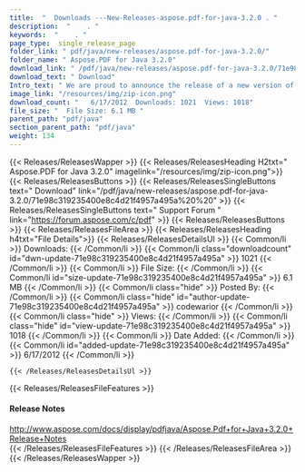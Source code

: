 ```yaml
---
title:  "  Downloads ---New-Releases-aspose.pdf-for-java-3.2.0 . " 
description:  "    . " 
keywords:  "    . " 
page_type:  single_release_page
folder_link: " pdf/java/new-releases/aspose.pdf-for-java-3.2.0/"
folder_name: " Aspose.PDF for Java 3.2.0"
download_link: " /pdf/java/new-releases/aspose.pdf-for-java-3.2.0/71e98c319235400e8c4d21f4957a495a"
download_text: " Download"
Intro_text: " We are proud to announce the release of a new version of Aspose.Pdf for Java 3.2..."
image_link: "/resources/img/zip-icon.png"
download_count: "   6/17/2012  Downloads: 1021  Views: 1018"
file_size: "  File Size: 6.1 MB "
parent_path: "pdf/java"
section_parent_path: "pdf/java"
weight: 134
---
```


{{< Releases/ReleasesWapper >}}
  {{< Releases/ReleasesHeading H2txt=" Aspose.PDF for Java 3.2.0" imagelink="/resources/img/zip-icon.png">}}
  {{< Releases/ReleasesButtons >}}
    {{< Releases/ReleasesSingleButtons text=" Download" link="/pdf/java/new-releases/aspose.pdf-for-java-3.2.0/71e98c319235400e8c4d21f4957a495a%20%20" >}}
    {{< Releases/ReleasesSingleButtons text=" Support Forum " link="https://forum.aspose.com/c/pdf" >}}
  {{< Releases/ReleasesButtons >}}
  {{< Releases/ReleasesFileArea >}}
    {{< Releases/ReleasesHeading h4txt="File Details">}}
    {{< Releases/ReleasesDetailsUl >}}
            {{< Common/li  >}} Downloads: {{< /Common/li >}} 
      {{< Common/li class="downloadcount" id="dwn-update-71e98c319235400e8c4d21f4957a495a" >}} 1021 {{< /Common/li >}} 
      {{< Common/li  >}} File Size: {{< /Common/li >}} 
      {{< Common/li id="size-update-71e98c319235400e8c4d21f4957a495a" >}} 6.1 MB {{< /Common/li >}} 
      {{< Common/li  class="hide" >}} Posted By: {{< /Common/li >}} 
      {{< Common/li class="hide" id="author-update-71e98c319235400e8c4d21f4957a495a" >}} codewarior {{< /Common/li >}} 
      {{< Common/li class="hide"  >}} Views: {{< /Common/li >}} 
      {{< Common/li class="hide" id="view-update-71e98c319235400e8c4d21f4957a495a" >}} 1018 {{< /Common/li >}} 
      {{< Common/li  >}} Date Added: {{< /Common/li >}} 
      {{< Common/li id="added-update-71e98c319235400e8c4d21f4957a495a" >}} 6/17/2012 {{< /Common/li >}} 

    {{< /Releases/ReleasesDetailsUl >}}

  {{< Releases/ReleasesFileFeatures >}}
      <h4>Release Notes</h4><div><a href="http://www.aspose.com/docs/display/pdfjava/Aspose.Pdf+for+Java+3.2.0+Release+Notes">http://www.aspose.com/docs/display/pdfjava/Aspose.Pdf+for+Java+3.2.0+Release+Notes</a></div>
  {{< /Releases/ReleasesFileFeatures >}}
 {{< /Releases/ReleasesFileArea >}}
{{< /Releases/ReleasesWapper >}}


